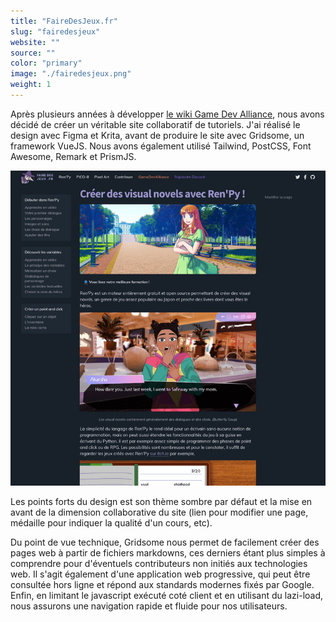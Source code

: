 ```yaml
---
title: "FaireDesJeux.fr"
slug: "fairedesjeux"
website: ""
source: ""
color: "primary"
image: "./fairedesjeux.png"
weight: 1
---
```


Après plusieurs années à développer [le wiki Game Dev Alliance](https://wiki.gamedevalliance.fr), nous avons décidé de créer un véritable site collaboratif de tutoriels. J'ai réalisé le design avec Figma et Krita, avant de produire le site avec Gridsome, un framework VueJS. Nous avons également utilisé Tailwind, PostCSS, Font Awesome, Remark et PrismJS.

![Image d'une page de cours](./fairedesjeux-2.png)

Les points forts du design est son thème sombre par défaut et la mise en avant de la dimension collaborative du site (lien pour modifier une page, médaille pour indiquer la qualité d'un cours, etc).

Du point de vue technique, Gridsome nous permet de facilement créer des pages web à partir de fichiers markdowns, ces derniers étant plus simples à comprendre pour d'éventuels contributeurs non initiés aux technologies web. Il s'agit également d'une application web progressive, qui peut être consultée hors ligne et répond aux standards modernes fixés par Google. Enfin, en limitant le javascript exécuté coté client et en utilisant du lazi-load, nous assurons une navigation rapide et fluide pour nos utilisateurs.
